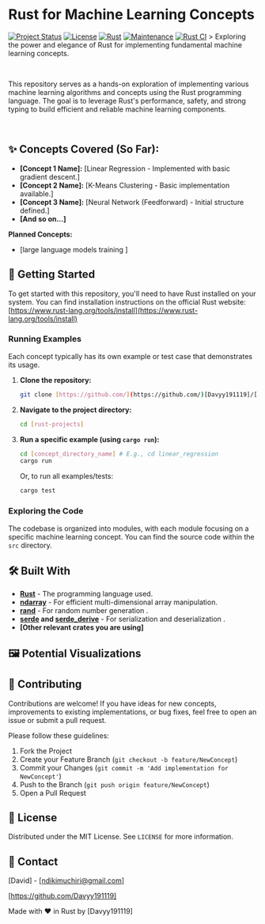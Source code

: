 # Rust for Machine Learning Concepts

[![Project Status](https://img.shields.io/badge/Status-Exploring-yellow.svg)](https://github.com/Davyy191119/rust-projects/)
[![License](https://img.shields.io/badge/License-MIT-yellow.svg)](https://opensource.org/licenses/MIT)
[![Rust](https://img.shields.io/badge/Rust-%E2%80%AF1.60+-orange.svg)](https://www.rust-lang.org/)
[![Maintenance](https://img.shields.io/badge/Maintained-Yes-brightgreen.svg)](https://github.com/[Davyy191119]/[rust-projects]/commits/main)
[![Rust CI](https://github.com/[Davyy191119]/[rust-projects]/actions/workflows/rust.yml/badge.svg)](https://github.com/[Davyy191119]/[rust-projects]/actions/workflows/rust.yml) > Exploring the power and elegance of Rust for implementing fundamental machine learning concepts.

<br>

This repository serves as a hands-on exploration of implementing various machine learning algorithms and concepts using the Rust programming language. The goal is to leverage Rust's performance, safety, and strong typing to build efficient and reliable machine learning components.

<br>

## ✨ Concepts Covered (So Far):

* **[Concept 1 Name]:** [Linear Regression - Implemented with basic gradient descent.]
* **[Concept 2 Name]:** [K-Means Clustering - Basic implementation available.]
* **[Concept 3 Name]:** [Neural Network (Feedforward) - Initial structure defined.]
* **[And so on...]**

**Planned Concepts:**

* [large language models training ]

## 🚀 Getting Started

To get started with this repository, you'll need to have Rust installed on your system. You can find installation instructions on the official Rust website: [https://www.rust-lang.org/tools/install](https://www.rust-lang.org/tools/install)

### Running Examples

Each concept typically has its own example or test case that demonstrates its usage.

1.  **Clone the repository:**
    ```bash
    git clone [https://github.com/](https://github.com/)[Davyy191119]/[rust-projects].git
    ```
2.  **Navigate to the project directory:**
    ```bash
    cd [rust-projects]
    ```
3.  **Run a specific example (using `cargo run`):**
    ```bash
    cd [concept_directory_name] # E.g., cd linear_regression
    cargo run
    ```
    Or, to run all examples/tests:
    ```bash
    cargo test
    ```

### Exploring the Code

The codebase is organized into modules, with each module focusing on a specific machine learning concept. You can find the source code within the `src` directory.

## 🛠️ Built With

* **[Rust](https://www.rust-lang.org/)** - The programming language used.
* **[ndarray](https://crates.io/crates/ndarray)** - For efficient multi-dimensional array manipulation.
* **[rand](https://crates.io/crates/rand)** - For random number generation .
* **[serde](https://crates.io/crates/serde) and [serde_derive](https://crates.io/crates/serde_derive)** - For serialization and deserialization .
* **[Other relevant crates you are using]**

## 🖼️ Potential Visualizations 



<p align="center">
  
</p>

## 🤝 Contributing

Contributions are welcome! If you have ideas for new concepts, improvements to existing implementations, or bug fixes, feel free to open an issue or submit a pull request.

Please follow these guidelines:

1.  Fork the Project
2.  Create your Feature Branch (`git checkout -b feature/NewConcept`)
3.  Commit your Changes (`git commit -m 'Add implementation for NewConcept'`)
4.  Push to the Branch (`git push origin feature/NewConcept`)
5.  Open a Pull Request

## 📄 License

Distributed under the MIT License. See `LICENSE` for more information.

## 📧 Contact

[David] - [ndikimuchiri@gmail.com]

[https://github.com/Davyy191119]


Made with ❤️ in Rust by [Davyy191119]
